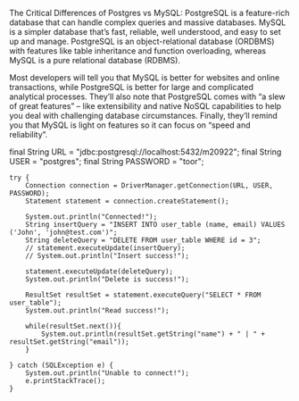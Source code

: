 The Critical Differences of Postgres vs MySQL: PostgreSQL is a feature-rich database that can handle complex queries and massive databases. MySQL is a simpler database that’s fast, reliable, well understood, and easy to set up and manage. PostgreSQL is an object-relational database (ORDBMS) with features like table inheritance and function overloading, whereas MySQL is a pure relational database (RDBMS).

Most developers will tell you that MySQL is better for websites and online transactions, while PostgreSQL is better for large and complicated analytical processes. They’ll also note that PostgreSQL comes with “a slew of great features” – like extensibility and native NoSQL capabilities to help you deal with challenging database circumstances. Finally, they’ll remind you that MySQL is light on features so it can focus on “speed and reliability”.

final String URL = "jdbc:postgresql://localhost:5432/m20922"; final String USER = "postgres"; final String PASSWORD = "toor";

    try {
        Connection connection = DriverManager.getConnection(URL, USER, PASSWORD);
        Statement statement = connection.createStatement();
        
        System.out.println("Connected!");
        String insertQuery = "INSERT INTO user_table (name, email) VALUES ('John', 'john@test.com')";
        String deleteQuery = "DELETE FROM user_table WHERE id = 3";
        // statement.executeUpdate(insertQuery);
        // System.out.println("Insert success!");

        statement.executeUpdate(deleteQuery);
        System.out.println("Delete is success!");

        ResultSet resultSet = statement.executeQuery("SELECT * FROM user_table");
        System.out.println("Read success!");

        while(resultSet.next()){
            System.out.println(resultSet.getString("name") + " | " + resultSet.getString("email"));
        }
        
    } catch (SQLException e) {
        System.out.println("Unable to connect!");
        e.printStackTrace();
    }